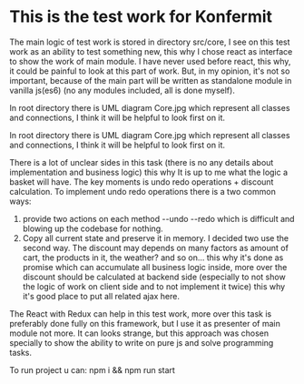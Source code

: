 # This is the test work for Konfermit

The main logic of test work is stored in directory src/core,
I see on this test work as an ability to test something new,
this why I chose react as interface to show the work of main module.
I have never used before react, this why, it could be painful to look
at this part of work. But, in my opinion, it's not so important,
because of the main part will be written as standalone module in vanilla js(es6)
(no any modules included, all is done myself).

In root directory there is UML diagram Core.jpg which represent all classes
and connections, I think it will be helpful to look first on it.

In root directory there is UML diagram Core.jpg which represent all classes
and connections, I think it will be helpful to look first on it.

There is a lot of unclear sides in this task (there is no any details about
implementation and business logic) this why It is up to me what the logic a
basket will have. The key moments is undo redo operations + discount
calculation. To implement undo redo operations there is a two common ways: 
1. provide two actions on each method --undo --redo which is difficult and blowing
up the codebase for nothing. 
2. Copy all current state and preserve it in memory.
I decided two use the second way.
The discount may depends on many factors as amount of cart, the products in it,
the weather? and so on... this why it's done as promise which can accumulate
all business logic inside, more over the discount should be calculated at
backend side (especially to not show the logic of work on client side and to not
implement it twice) this why it's good place to put all related ajax here.

The React with Redux can help in this test work, more over this task is preferably
done fully on this framework, but I use it as presenter of main module not more.
It can looks strange, but this approach was chosen specially to show the ability
to write on pure js and solve programming tasks.

To run project u can: npm i && npm run start
